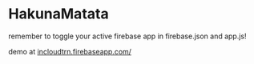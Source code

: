 # HakunaMatata

remember to toggle your active firebase app in firebase.json and app.js!

demo at <a href="https://incloudtrn.firebaseapp.com/">incloudtrn.firebaseapp.com/</a>
